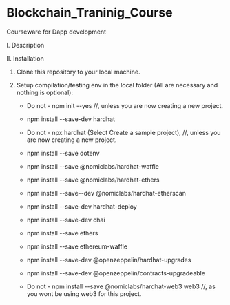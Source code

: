 # Blockchain_Traninig_Course
Courseware for Dapp development

I.  Description


II. Installation

1. Clone this repository to your local machine.

2. Setup compilation/testing env in the local folder (All are necessary and nothing is optional):

    - Do not - npm init --yes //, unless you are now creating a new project.
    - npm install --save-dev hardhat
    - Do not - npx hardhat (Select Create a sample project), //, unless you are now creating a new project.
    - npm install --save dotenv
    - npm install --save @nomiclabs/hardhat-waffle

    - npm install --save @nomiclabs/hardhat-ethers
    - npm install --save--dev @nomiclabs/hardhat-etherscan
    - npm install --save-dev hardhat-deploy

    - npm install --save-dev chai
    - npm install --save ethers 
    - npm install --save ethereum-waffle

    - npm install --save-dev @openzeppelin/hardhat-upgrades
    - npm install --save-dev @openzeppelin/contracts-upgradeable

    - Do not - npm install --save @nomiclabs/hardhat-web3 web3 //, as you wont be using web3 for this project.

